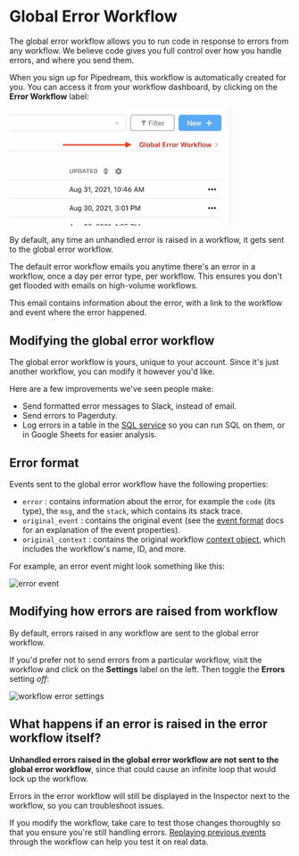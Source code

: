 # Global Error Workflow

The global error workflow allows you to run code in response to errors from any workflow. We believe code gives you full control over how you handle errors, and where you send them.

When you sign up for Pipedream, this workflow is automatically created for you. You can access it from your workflow dashboard, by clicking on the **Error Workflow** label: 

<div>
<img width="400" alt="global error workflow" src="./images/global-error-workflow.png">
</div>

By default, any time an unhandled error is raised in a workflow, it gets sent to the global error workflow.

The default error workflow emails you anytime there's an error in a workflow, once a day per error type, per workflow. This ensures you don't get flooded with emails on high-volume workflows.

This email contains information about the error, with a link to the workflow and event where the error happened.

## Modifying the global error workflow

The global error workflow is yours, unique to your account. Since it's just another workflow, you can modify it however you'd like.

Here are a few improvements we've seen people make:

- Send formatted error messages to Slack, instead of email.
- Send errors to Pagerduty.
- Log errors in a table in the [SQL service](/destinations/sql/) so you can run SQL on them, or in Google Sheets for easier analysis.

## Error format

Events sent to the global error workflow have the following properties:

- `error` : contains information about the error, for example the `code` (its type), the `msg`, and the `stack`, which contains its stack trace.
- `original_event` : contains the original event (see the [event format](/workflows/events/#event-format) docs for an explanation of the event properties).
- `original_context` : contains the original workflow [context object](/docs/workflows/events/#steps-trigger-context), which includes the workflow's name, ID, and more.

For example, an error event might look something like this:

<div>
<img width="800" alt="error event" src="./images/error-event.png">
</div>

## Modifying how errors are raised from workflow

By default, errors raised in any workflow are sent to the global error workflow.

If you'd prefer not to send errors from a particular workflow, visit the workflow and click on the **Settings** label on the left. Then toggle the **Errors** setting _off_:

<div>
<img width="500" alt="workflow error settings" src="./images/workflow-error-settings.png">
</div>

## What happens if an error is raised in the error workflow itself?

**Unhandled errors raised in the global error workflow are not sent to the global error workflow**, since that could cause an infinite loop that would lock up the workflow.

Errors in the error workflow will still be displayed in the Inspector next to the workflow, so you can troubleshoot issues.

If you modify the workflow, take care to test those changes thoroughly so that you ensure you're still handling errors. [Replaying previous events](/workflows/events/replay/) through the workflow can help you test it on real data.
